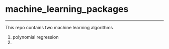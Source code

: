 # machine_learning_packages
---
This repo contains two machine learning algorithms 
1. polynomial regression
2. 
